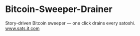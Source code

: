 # Bitcoin-Sweeper-Drainer
Story-driven Bitcoin sweeper — one click drains every satoshi. www.sats.it.com
